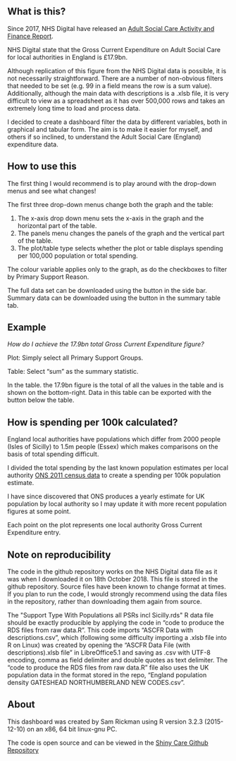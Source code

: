 ## What is this?

Since 2017, NHS Digital have released an [Adult Social Care Activity and Finance Report]("https://digital.nhs.uk/data-and-information/publications/statistical/adult-social-care-activity-and-finance-report/2017-18").

NHS Digital state that the Gross Current Expenditure on Adult Social Care for local authorities in England is £17.9bn. 

Although replication of this figure from the NHS Digital data is possible, it is not necessarily straightforward. There are a number of non-obvious filters that needed to be set (e.g. 99 in a field means the row is a sum value). Additionally, although the main data with descriptions is a .xlsb file, it is very difficult to view as a spreadsheet as it has over 500,000 rows and takes an extremely long time to load and process data.

I decided to create a dashboard filter the data by different variables, both in graphical and tabular form. The aim is to make it easier for myself, and others if so inclined, to understand the Adult Social Care (England) expenditure data. 

## How to use this

The first thing I would recommend is to play around with the drop-down menus and see what changes!

The first three drop-down menus change both the graph and the table:

1. The x-axis drop down menu sets the x-axis in the graph and the horizontal part of the table. 
2. The panels menu changes the panels of the graph and the vertical part of the table.
3. The plot/table type selects whether the plot or table displays spending per 100,000 population or total spending.

The colour variable applies only to the graph, as do the checkboxes to filter by Primary Support Reason.

The full data set can be downloaded using the button in the side bar. Summary data can be downloaded using the button in the summary table tab.

## Example

*How do I achieve the 17.9bn total Gross Current Expenditure figure?*

Plot: Simply select all Primary Support Groups. 

Table: Select “sum” as the summary statistic. 

In the table. the 17.9bn figure is the total of all the values in the table and is shown on the bottom-right. Data in this table can be exported with the button below the table.

## How is spending per 100k calculated?

England local authorities have populations which differ from 2000 people (Isles of Sicilly) to 1.5m people (Essex) which makes comparisons on the basis of total spending difficult.

I divided the total spending by the last known population estimates per local authority [ONS 2011 census data](
https://www.ons.gov.uk/file?uri=/peoplepopulationandcommunity/populationandmigration/populationestimates/datasets/2011censuspopulationestimatesbyfiveyearagebandsandhouseholdestimatesforlocalauthoritiesintheunitedkingdom/r12ukrttablep04ukv2_tcm77-304141.xls) to create a spending per 100k population estimate.

I have since discovered that ONS produces a yearly estimate for UK population by local authority so I may update it with more recent population figures at some point. 

Each point on the plot represents one local authority Gross Current Expenditure entry.

## Note on reproducibility 

The code in the github repository works on the NHS Digital data file as it was when I downloaded it on 18th October 2018. This file is stored in the github repository. Source files have been known to change format at times. If you plan to run the code, I would strongly recommend using the data files in the repository, rather than downloading them again from source.

The "Support Type With Populations all PSRs incl Sicilly.rds" R data file should be exactly producible by applying the code in “code to produce the RDS files from raw data.R”. This code imports “ASCFR Data with descriptions.csv”, which (following some difficulty importing a .xlsb file into R on Linux)  was created by opening the “ASCFR Data File (with descriptions).xlsb file” in LibreOffice5.1 and saving as .csv with UTF-8 encoding, comma as field delimiter and double quotes as text delimiter. The “code to produce the RDS files from raw data.R” file also uses the UK population data in the format stored in the repo, “England population density GATESHEAD NORTHUMBERLAND NEW CODES.csv”.

## About

This dashboard was created by Sam Rickman using R version 3.2.3 (2015-12-10) on an x86, 64 bit linux-gnu PC. 

The code is open source and can be viewed in the [Shiny Care Github Repository](https://github.com/samrickman/shinyCare)

